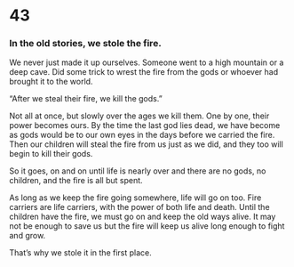 # 43

### In the old stories, we stole the fire.

We never just made it up ourselves. Someone went to a high mountain or a deep cave. Did some trick to wrest the fire from the gods or whoever had brought it to the world. 

“After we steal their fire, we kill the gods.”

Not all at once, but slowly over the ages we kill them. One by one, their power becomes ours. By the time the last god lies dead, we have become as gods would be to our own eyes in the days before we carried the fire. Then our children will steal the fire from us just as we did, and they too will begin to kill their gods.

So it goes, on and on until life is nearly over and there are no gods, no children, and the fire is all but spent.

As long as we keep the fire going somewhere, life will go on too. Fire carriers are life carriers, with the power of both life and death. Until the children have the fire, we must go on and keep the old ways alive. It may not be enough to save us but the fire will keep us alive long enough to fight and grow. 

That’s why we stole it in the first place. 